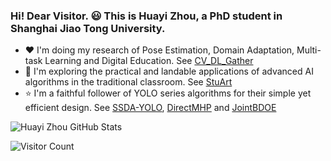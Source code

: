 ### Hi! Dear Visitor. :smiley: This is Huayi Zhou, a PhD student in Shanghai Jiao Tong University.

- :heart: I'm doing my research of Pose Estimation, Domain Adaptation, Multi-task Learning and Digital Education. See [CV_DL_Gather](https://github.com/hnuzhy/CV_DL_Gather)
- :rocket: I'm exploring the practical and landable applications of advanced AI algorithms in the traditional classroom. See [StuArt](https://github.com/hnuzhy/StuArt)
- :star: I'm a faithful follower of YOLO series algorithms for their simple yet efficient design. See [SSDA-YOLO](https://github.com/hnuzhy/SSDA-YOLO), [DirectMHP](https://github.com/hnuzhy/DirectMHP) and [JointBDOE](https://github.com/hnuzhy/JointBDOE)

<!--
<img src="https://media.giphy.com/media/4GvoqJVUHL5fdgvidL/giphy.gif" width="260">
-->

![Huayi Zhou GitHub Stats](https://github-readme-stats.vercel.app/api?username=hnuzhy&show_icons=true)

![Visitor Count](https://profile-counter.glitch.me/{hnuzhy}/count.svg)


<!--
**hnuzhy/hnuzhy** is a ✨ _special_ ✨ repository because its `README.md` (this file) appears on your GitHub profile.

Here are some ideas to get you started:

- 🔭 I’m currently working on ...
- 🌱 I’m currently learning ...
- 👯 I’m looking to collaborate on ...
- 🤔 I’m looking for help with ...
- 💬 Ask me about ...
- 📫 How to reach me: ...
- 😄 Pronouns: ...
- ⚡ Fun fact: ...
-->
